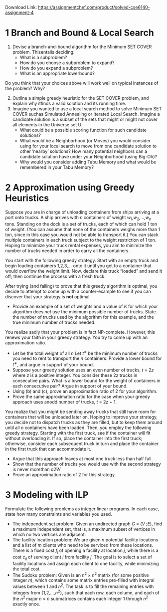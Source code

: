 Download Link: https://assignmentchef.com/product/solved-cse6140-assignment-4
<br>



<h1>1             Branch and Bound &amp; Local Search</h1>

<ol>

 <li>Devise a branch-and-bound algorithm for the Minimum SET COVER problem. Thisentails deciding:

  <ul>

   <li>What is a subproblem?</li>

   <li>How do you choose a subproblem to expand?</li>

   <li>How do you expand a subproblem?</li>

   <li>What is an appropriate lowerbound?</li>

  </ul></li>

</ol>

Do you think that your choices above will work well on typical instances of the problem? Why?

<ol start="2">

 <li>Outline a simple greedy heuristic for the SET COVER problem, and explain why itfinds a valid solution and its running time.</li>

 <li>Imagine you wanted to use a local search method to solve Minimum SET COVER suchas Simulated Annealing or Iterated Local Search. Imagine a candidate solution is a subset of the sets that might or might not cover all elements in the Universe set U.

  <ul>

   <li>What could be a possible scoring function for such candidate solutions?</li>

   <li>What would be a Neighborhood (or Moves) you would consider using for your local search to move from one candidate solution to other ’nearby’ solutions? How many potential neighbors can a candidate solution have under your Neighborhood (using Big-Oh)?</li>

   <li>Why would you consider adding Tabu Memory and what would be remembered in your Tabu Memory?</li>

  </ul></li>

</ol>

<h1>2             Approximation using Greedy Heuristics</h1>

Suppose you are in charge of unloading containers from ships arriving at a port onto trucks. A ship arrives with <em>n </em>containers of weight <em>w</em><sub>1</sub><em>,w</em><sub>2</sub><em>,…,w<sub>n </sub></em>tons. Standing on the dock is a set of trucks, each of which can hold 1 ton of weight. (You can assume that none of the containers weighs more than 1 ton, since in this case you would not be able to transport it.) You can stack multiple containers in each truck subject to the weight restriction of 1 ton. Hoping to minimize your truck rental expenses, you aim to minimize the number of trucks needed in order to carry all the containers.

You start with the following greedy strategy. Start with an empty truck and begin loading containers 1<em>,</em>2<em>,</em>3<em>,… </em>onto it until you get to a container that would overflow the weight limit. Now, declare this truck “loaded” and send it off; then continue the process with a fresh truck.

After trying (and failing) to prove that this greedy algorithm is optimal, you decide to attempt to come up with a counter-example to see if you can discover that your strategy is <strong>not </strong>optimal.

<ul>

 <li>Provide an example of a set of weights and a value of <em>K </em>for which your algorithm does <em>not </em>use the minimum possible number of trucks. State the number of trucks used by the algorithm for this example, and the true minimum number of trucks needed.</li>

</ul>

You realize sadly that your problem is in fact NP-complete. However, this renews your faith in your greedy strategy. You try to come up with an approximation ratio.

<ul>

 <li>Let be the total weight of all <em>n </em> Let <em>t</em><sup>∗ </sup>be the minimum number of trucks you need to rent to transport the <em>n </em>containers. Provide a lower bound for <em>t</em><sup>∗</sup>, and argue in support of your bound.</li>

 <li>Suppose your greedy solution uses an even number of trucks, <em>t </em>= 2<em>z </em>where <em>z </em>is a positive integer. You consider these 2<em>z </em>trucks in consecutive pairs. What is a lower bound for the weight of containers in each consecutive pair? Argue in support of your bound.</li>

 <li>Using (b) and (c), prove an approximation ratio of 2 for your algorithm.</li>

 <li>Prove the same approximation ratio for the case when your greedy approach uses anodd number of trucks, <em>t </em>= 2<em>z </em>+ 1.</li>

</ul>

You realize that you might be sending away trucks that still have room for containers that will be unloaded later on. Hoping to improve your strategy, you decide not to dispatch trucks as they are filled, but to keep them around until all <em>n </em>containers have been loaded. Then, you employ the following greedy strategy. Starting with the first truck, see if the container will fit without overloading it. If so, place the container into the first truck; otherwise, consider each subsequent truck in turn and place the container in the first truck that can accommodate it.

<ul>

 <li>Argue that this approach leaves at most one truck less than half full.</li>

 <li>Show that the number of trucks you would use with the second strategy is never morethan d2<em>W</em></li>

 <li>Prove an approximation ratio of 2 for this strategy.</li>

</ul>

<h1>3             Modeling with ILP</h1>

Formulate the following problems as integer linear programs. In each case, state how many constraints and variables you used.

<ul>

 <li>The independent set problem: Given an undirected graph <em>G </em>= (<em>V </em>;<em>E</em>), find a maximum independent set, that is, a maximum subset of vertices in which no two vertices are adjacent.</li>

 <li>The facility location problem: We are given <em>n </em>potential facility locations and a list of <em>m </em>clients who need to be serviced from these locations. There is a fixed cost <em>f<sub>j </sub></em>of opening a facility at location <em>j</em>, while there is a cost <em>c<sub>ij </sub></em>of serving client <em>i </em>from facility <em>j</em>. The goal is to select a set of facility locations and assign each client to one facility, while minimizing the total cost.</li>

 <li>The Sudoku problem: Given is an <em>n</em><sup>2 </sup>× <em>n</em><sup>2 </sup>matrix (for some positive integer <em>n</em>), which contains some matrix entries pre-filled with integral values between 1 and <em>n</em><sup>2</sup>. The task is to fill the remaining entries with integers from {1<em>,</em>2<em>,…,n</em><sup>2</sup>}, such that each row, each column, and each of the <em>n</em><sup>2 </sup>major <em>n </em>× <em>n </em>submatrices contains each integer 1 through <em>n</em><sup>2 </sup>exactly once.</li>

</ul>